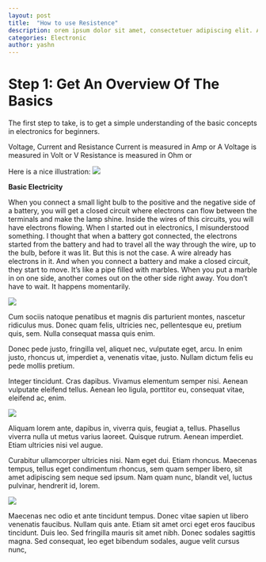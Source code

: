 ```yaml
---
layout: post
title:  "How to use Resistence"
description: orem ipsum dolor sit amet, consectetuer adipiscing elit. Aenean commodo ligula eget dolor. Aenean massa. Cum sociis natoque penatibus et magnis dis parturient montes, nascetur ridiculus mus. 
categories: Electronic
author: yashn
---
```


# Step 1: Get An Overview Of The Basics

The first step to take, is to get a simple understanding of the basic concepts in electronics for beginners.

Voltage, Current and Resistance
 Current is measured in Amp or A
 Voltage is measured in Volt or V
 Resistance is measured in Ohm or 


Here is a nice illustration:
![]({{site.baseurl}}/images/Ohms-law-cartoon-cropped.jpg)


**Basic Electricity**

When you connect a small light bulb to the positive and the negative side of a battery, you will get a closed circuit where electrons can flow between the terminals and make the lamp shine. Inside the wires of this circuits, you will have electrons flowing.
When I started out in electronics, I misunderstood something. I thought that when a battery got connected, the electrons started from the battery and had to travel all the way through the wire, up to the bulb, before it was lit. But this is not the case.
A wire already has electrons in it. And when you connect a battery and make a closed circuit, they start to move. It’s like a pipe filled with marbles. When you put a marble in on one side, another comes out on the other side right away. You don’t have to wait. It happens momentarily.

![]({{site.baseurl}}/images/bulb-battery-105x300.png)




Cum sociis natoque penatibus et magnis dis parturient montes, nascetur ridiculus mus. Donec quam felis, ultricies nec, pellentesque eu, pretium quis, sem. Nulla consequat massa quis enim.

Donec pede justo, fringilla vel, aliquet nec, vulputate eget, arcu. In enim justo, rhoncus ut, imperdiet a, venenatis vitae, justo. Nullam dictum felis eu pede mollis pretium.

Integer tincidunt. Cras dapibus. Vivamus elementum semper nisi. Aenean vulputate eleifend tellus. Aenean leo ligula, porttitor eu, consequat vitae, eleifend ac, enim.

![]({{site.baseurl}}/images/lost-8.jpg)

Aliquam lorem ante, dapibus in, viverra quis, feugiat a, tellus. Phasellus viverra nulla ut metus varius laoreet. Quisque rutrum. Aenean imperdiet. Etiam ultricies nisi vel augue.

Curabitur ullamcorper ultricies nisi. Nam eget dui. Etiam rhoncus. Maecenas tempus, tellus eget condimentum rhoncus, sem quam semper libero, sit amet adipiscing sem neque sed ipsum. Nam quam nunc, blandit vel, luctus pulvinar, hendrerit id, lorem.


![]({{site.baseurl}}/images/lost-5.jpg)

Maecenas nec odio et ante tincidunt tempus. Donec vitae sapien ut libero venenatis faucibus. Nullam quis ante. Etiam sit amet orci eget eros faucibus tincidunt. Duis leo. Sed fringilla mauris sit amet nibh. Donec sodales sagittis magna. Sed consequat, leo eget bibendum sodales, augue velit cursus nunc,
